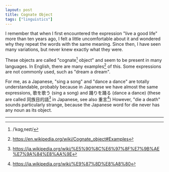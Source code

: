```yaml
---
layout: post
title: Cognate Object
tags: ["linguistics"]
---
```


I remember that when I first encountered the expression "live a good life" more than ten years ago, I felt a little uncomfortable about it and wondered why they repeat the words with the same meaning. Since then, I have seen many variations, but never knew exactly what they were.

These objects are called "cognate[^pronunciation-cognate] object" and seem to be present in many languages. In English, there are many examples[^wikipedia-cognate-object] of this. Some expressions are not commonly used, such as "dream a dream".

For me, as a Japanese, "sing a song" and "dance a dance" are totally understandable, probably because in Japanese we have almost the same expressions, 歌を歌う (sing a song) and 踊りを踊る (dance a dance) (these are called 同族目的語[^ja-wikipedia-cognate-object] in Japanese, see also 重言[^ja-wikipedia-redundancy]) However, "die a death" sounds particularly strange, because the Japanese word for die never has any noun as its object.

---

[^pronunciation-cognate]: /ˈkɑɡˌneɪt/ 
[^wikipedia-cognate-object]: <https://en.wikipedia.org/wiki/Cognate_object#Examples>
[^ja-wikipedia-cognate-object]: <https://ja.wikipedia.org/wiki/%E5%90%8C%E6%97%8F%E7%9B%AE%E7%9A%84%E8%AA%9E>
[^ja-wikipedia-redundancy]: <https://ja.wikipedia.org/wiki/%E9%87%8D%E8%A8%80>

